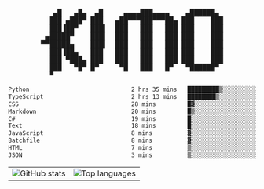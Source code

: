 <div align="center">
<pre>
   ▄█   ▄█▄  ▄█     ▄▄▄▄███▄▄▄▄    ▄██████▄ 
  ███ ▄███▀ ███   ▄██▀▀▀███▀▀▀██▄ ███    ███
  ███▐██▀   ███▌  ███   ███   ███ ███    ███
 ▄█████▀    ███▌  ███   ███   ███ ███    ███
▀▀█████▄    ███▌  ███   ███   ███ ███    ███
  ███▐██▄   ███   ███   ███   ███ ███    ███
  ███ ▀███▄ ███   ███   ███   ███ ███    ███
  ███   ▀█▀ █▀     ▀█   ███   █▀   ▀██████▀ 
  ▀                                         
</pre>
  

<!--START_SECTION:waka-->

```txt
Python                             2 hrs 35 mins   █████████▒░░░░░░░░░░░░░░░   37.85 %
TypeScript                         2 hrs 13 mins   ████████▒░░░░░░░░░░░░░░░░   32.67 %
CSS                                28 mins         █▓░░░░░░░░░░░░░░░░░░░░░░░   06.94 %
Markdown                           20 mins         █▒░░░░░░░░░░░░░░░░░░░░░░░   05.10 %
C#                                 19 mins         █░░░░░░░░░░░░░░░░░░░░░░░░   04.64 %
Text                               18 mins         █░░░░░░░░░░░░░░░░░░░░░░░░   04.41 %
JavaScript                         8 mins          ▓░░░░░░░░░░░░░░░░░░░░░░░░   02.10 %
Batchfile                          8 mins          ▓░░░░░░░░░░░░░░░░░░░░░░░░   02.04 %
HTML                               7 mins          ▒░░░░░░░░░░░░░░░░░░░░░░░░   01.93 %
JSON                               3 mins          ▒░░░░░░░░░░░░░░░░░░░░░░░░   00.81 %
```

<!--END_SECTION:waka-->

<table align="center">
  <tr>
    <td valign="top">
      <img alt="GitHub stats"
           src="https://github-readme-stats.vercel.app/api?username=kim0chi&show_icons=true&hide_title=true&rank_icon=percentile&line_height=28&hide_border=true&theme=dark" />
    </td>
    <td valign="top">
      <img alt="Top languages"
           src="https://github-readme-stats.vercel.app/api/top-langs/?username=kim0chi&layout=compact&card_width=420&langs_count=8&hide_border=true&theme=dark" />
    </td>
  </tr>
</table>


